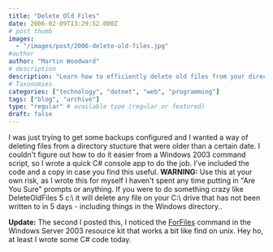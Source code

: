 ```yaml
---
title: "Delete Old Files"
date: 2006-02-09T13:29:52.000Z
# post thumb
images:
  - "/images/post/2006-delete-old-files.jpg"
#author
author: "Martin Woodward"
# description
description: "Learn how to efficiently delete old files from your directory with a custom C# app, plus a safer alternative in Windows Server 2003."
# Taxonomies
categories: ["technology", "dotnet", "web", "programming"]
tags: ["blog", "archive"]
type: "regular" # available type (regular or featured)
draft: false
---
```

I was just trying to get some backups configured and I wanted a way of deleting files from a directory stucture that were older than a certain date.  I couldn't figure out how to do it easier from a Windows 2003 command script, so I wrote a quick C# console app to do the job.  I've included the code and a copy in case you find this useful.  **WARNING:**  Use this at your own risk, as I wrote this for myself I haven't spent any time putting in "Are You Sure" prompts or anything.  If you were to do something crazy like DeleteOldFiles 5 c:\ it will delete any file on your C:\ drive that has not been written to in 5 days - including things in the Windows directory..

**Update:**  The second I posted this, I noticed the [ForFiles](http://technet2.microsoft.com/WindowsServer/en/Library/9660fea1-65c7-48cf-b466-204ba159381e1033.mspx) command in the Windows Server 2003 resource kit that works a bit like find on unix.  Hey ho, at least I wrote some C# code today.